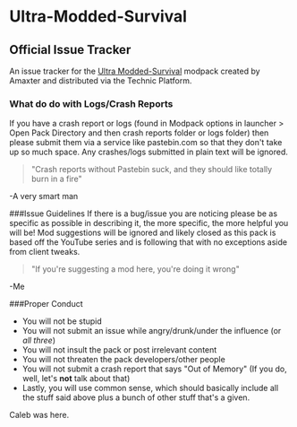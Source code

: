 # Ultra-Modded-Survival
## Official Issue Tracker

An issue tracker for the [Ultra Modded-Survival](http://www.technicpack.net/modpack/ultra-modded-survival-101.698929) modpack created by Amaxter and distributed via the Technic Platform.

### What do do with Logs/Crash Reports
If you have a crash report or logs (found in Modpack options in launcher > Open Pack Directory and then crash reports folder or logs folder) then please submit them via a service like pastebin.com so that they don't take up so much space. Any crashes/logs submitted in plain text will be ignored.

> "Crash reports without Pastebin suck, and they should like totally burn in a fire"

-A very smart man

###Issue Guidelines
If there is a bug/issue you are noticing please be as specific as possible in describing it, the more specific, the more helpful you will be! Mod suggestions will be ignored and likely closed as this pack is based off the YouTube series and is following that with no exceptions aside from client tweaks. 

> "If you're suggesting a mod here, you're doing it wrong"

-Me

###Proper Conduct
- You will not be stupid
- You will not submit an issue while angry/drunk/under the influence (or *all three*)
- You will not insult the pack or post irrelevant content
- You will not threaten the pack developers/other people
- You will not submit a crash report that says "Out of Memory" (If you do, well, let's **not** talk about that)
- Lastly, you will use common sense, which should basically include all the stuff said above plus a bunch of other stuff that's a given.

Caleb was here.
